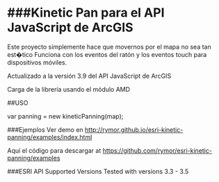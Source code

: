 ###Kinetic Pan para el API JavaScript de ArcGIS
=========

Este proyecto simplemente hace que movernos por el mapa no sea tan est�tico
Funciona con los eventos del ratón y los eventos touch para dispositivos móviles.

Actualizado a la versión 3.9 del API JavaScript de ArcGIS

Carga de la librería usando el módulo AMD 

##USO

var panning = new kineticPanning(map);

###Ejemplos
Ver demo en  http://rymor.github.io/esri-kinetic-panning/examples/index.html

Aquí el código para descargar at https://github.com/rymor/esri-kinetic-panning/examples

###ESRI API Supported Versions
Tested with versions 3.3 - 3.5
